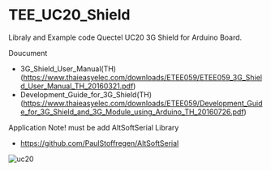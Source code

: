 # TEE_UC20_Shield
Libraly and Example code Quectel UC20 3G Shield for Arduino Board.

Doucument
- 3G_Shield_User_Manual(TH) (https://www.thaieasyelec.com/downloads/ETEE059/ETEE059_3G_Shield_User_Manual_TH_20160321.pdf)
- Development_Guide_for_3G_Shield(TH) (https://www.thaieasyelec.com/downloads/ETEE059/Development_Guide_for_3G_Shield_and_3G_Module_using_Arduino_TH_20160726.pdf)

Application Note!
must be add AltSoftSerial Library
- https://github.com/PaulStoffregen/AltSoftSerial

![uc20](https://user-images.githubusercontent.com/8803501/61520567-b1d61a80-aa38-11e9-8c57-76e7863852f1.PNG)
